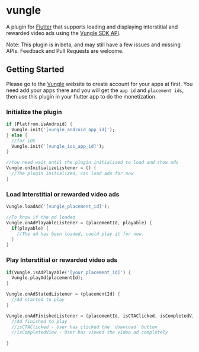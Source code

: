 # vungle

A plugin for [Flutter](https://fluter.io) that supports loading and displaying interstitial and rewarded video ads using the [Vungle SDK API](https://vungle.com/vungle-sdk/).

Note: This plugin is in beta, and may still have a few issues and missing APIs. Feedback and Pull Requests are welcome.

## Getting Started

Please go to the [Vungle](https://www.vungle.com) website to create account for your apps at first. You need add your apps there and you will get the ```app id``` and ```placement ids```, then use this plugin in your flutter app to do the monetization.

### Initialize the plugin

```dart
if (Platfrom.isAndroid) {
  Vungle.init('[vungle_android_app_id]');
} else {
  //for iOS
  Vungle.init('[vungle_ios_app_id]');
}

//You need wait until the plugin initialized to load and show ads
Vungle.onInitializeListener = () {
  //The plugin initialized, can load ads for now
}

```

### Load Interstitial or rewarded video ads
```dart
Vungle.loadAd('[vungle_placement_id]');

//To know if the ad loaded
Vungle.onAdPlayableListener = (placementId, playable) {
  if(playable) {
    //The ad has been loaded, could play it for now.
  }
}
```

### Play Interstitial or rewarded video ads
```dart
if(Vungle.isAdPlayable('[your_placement_id]') {
  Vungle.playAd(placementId);
}

Vungle.onAdStatedListener = (placementId) {
  //Ad started to play  
}

Vungle.onAdFinishedListener = (placementId, isCTAClicked, isCompletedView) {
  //Ad finished to play
  //isCTAClicked - User has clicked the `download` button
  //isCompletedView - User has viewed the video ad completely
  
}
```
